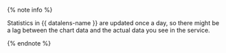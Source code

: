 {% note info %}

Statistics in {{ datalens-name }} are updated once a day, so there might be a lag between the chart data and the actual data you see in the service.

{% endnote %}
